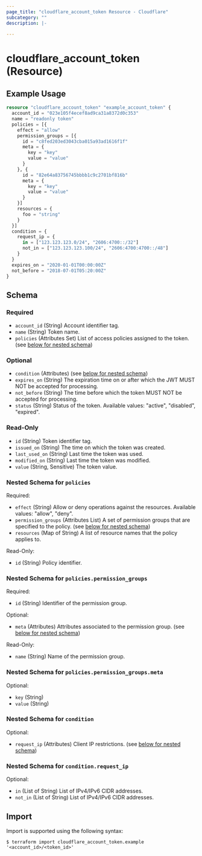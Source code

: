```yaml
---
page_title: "cloudflare_account_token Resource - Cloudflare"
subcategory: ""
description: |-
  
---
```


# cloudflare_account_token (Resource)



## Example Usage

```terraform
resource "cloudflare_account_token" "example_account_token" {
  account_id = "023e105f4ecef8ad9ca31a8372d0c353"
  name = "readonly token"
  policies = [{
    effect = "allow"
    permission_groups = [{
      id = "c8fed203ed3043cba015a93ad1616f1f"
      meta = {
        key = "key"
        value = "value"
      }
    }, {
      id = "82e64a83756745bbbb1c9c2701bf816b"
      meta = {
        key = "key"
        value = "value"
      }
    }]
    resources = {
      foo = "string"
    }
  }]
  condition = {
    request_ip = {
      in = ["123.123.123.0/24", "2606:4700::/32"]
      not_in = ["123.123.123.100/24", "2606:4700:4700::/48"]
    }
  }
  expires_on = "2020-01-01T00:00:00Z"
  not_before = "2018-07-01T05:20:00Z"
}
```

<!-- schema generated by tfplugindocs -->
## Schema

### Required

- `account_id` (String) Account identifier tag.
- `name` (String) Token name.
- `policies` (Attributes Set) List of access policies assigned to the token. (see [below for nested schema](#nestedatt--policies))

### Optional

- `condition` (Attributes) (see [below for nested schema](#nestedatt--condition))
- `expires_on` (String) The expiration time on or after which the JWT MUST NOT be accepted for processing.
- `not_before` (String) The time before which the token MUST NOT be accepted for processing.
- `status` (String) Status of the token.
Available values: "active", "disabled", "expired".

### Read-Only

- `id` (String) Token identifier tag.
- `issued_on` (String) The time on which the token was created.
- `last_used_on` (String) Last time the token was used.
- `modified_on` (String) Last time the token was modified.
- `value` (String, Sensitive) The token value.

<a id="nestedatt--policies"></a>
### Nested Schema for `policies`

Required:

- `effect` (String) Allow or deny operations against the resources.
Available values: "allow", "deny".
- `permission_groups` (Attributes List) A set of permission groups that are specified to the policy. (see [below for nested schema](#nestedatt--policies--permission_groups))
- `resources` (Map of String) A list of resource names that the policy applies to.

Read-Only:

- `id` (String) Policy identifier.

<a id="nestedatt--policies--permission_groups"></a>
### Nested Schema for `policies.permission_groups`

Required:

- `id` (String) Identifier of the permission group.

Optional:

- `meta` (Attributes) Attributes associated to the permission group. (see [below for nested schema](#nestedatt--policies--permission_groups--meta))

Read-Only:

- `name` (String) Name of the permission group.

<a id="nestedatt--policies--permission_groups--meta"></a>
### Nested Schema for `policies.permission_groups.meta`

Optional:

- `key` (String)
- `value` (String)




<a id="nestedatt--condition"></a>
### Nested Schema for `condition`

Optional:

- `request_ip` (Attributes) Client IP restrictions. (see [below for nested schema](#nestedatt--condition--request_ip))

<a id="nestedatt--condition--request_ip"></a>
### Nested Schema for `condition.request_ip`

Optional:

- `in` (List of String) List of IPv4/IPv6 CIDR addresses.
- `not_in` (List of String) List of IPv4/IPv6 CIDR addresses.

## Import

Import is supported using the following syntax:

```shell
$ terraform import cloudflare_account_token.example '<account_id>/<token_id>'
```
